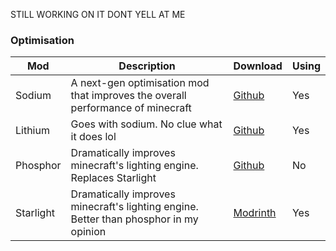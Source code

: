 STILL WORKING ON IT DONT YELL AT ME

### Optimisation

| Mod       | Description                                                                           | Download                                                         | Using |
| --------- | ------------------------------------------------------------------------------------- | ---------------------------------------------------------------- | ----- |
| Sodium    | A next-gen optimisation mod that improves the overall performance of minecraft        | [Github](https://github.com/CaffeineMC/sodium-fabric/releases)   | Yes   |
| Lithium   | Goes with sodium. No clue what it does lol                                            | [Github](https://github.com/CaffeineMC/lithium-fabric/releases)  | Yes   |
| Phosphor  | Dramatically improves minecraft's lighting engine. Replaces Starlight                 | [Github](https://github.com/CaffeineMC/phosphor-fabric/releases) | No    |
| Starlight | Dramatically improves minecraft's lighting engine. Better than phosphor in my opinion | [Modrinth](https://modrinth.com/mod/starlight/versions)          | Yes   |
